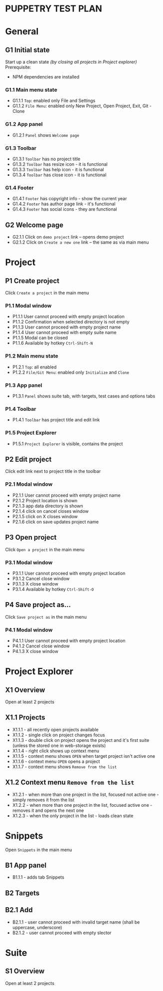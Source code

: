 # PUPPETRY TEST PLAN

# General

## G1 Initial state
Start up a clean state *(by closing all projects in Project explorer)*
Prerequisite:
- NPM dependencies are installed

### G1.1 Main menu state
- G1.1.1 `Top`: enabled only File and Settings
- G1.1.2 `File Menu`: enabled only New Project, Open Project, Exit, Git - Clone

### G1.2 App panel
- G1.2.1 `Panel` shows `Welcome page`

### G1.3 Toolbar
- G1.3.1 `Toolbar` has no project title
- G1.3.2 `Toolbar` has resize icon - it is functional
- G1.3.3 `Toolbar` has help icon - it is functional
- G1.3.4 `Toolbar` has close icon - it is functional

### G1.4 Footer
- G1.4.1 `Footer` has copyright info - show the current year
- G1.4.2 `Footer` has author page link - it's functional
- G1.4.3 `Footer` has social icons - they are functional

## G2	Welcome page

- G2.1.1 Click on `demo project` link – opens demo project
- G2.1.2 Click on `Create a new one` link – the same as via main menu



# Project

## P1	Create project
Click `Create a project` in the main menu

### P1.1 Modal window

- P1.1.1 User cannot proceed with empty project location
- P1.1.2 Confirmation when selected directory is not empty
- P1.1.3 User cannot proceed with empty project name
- P1.1.4 User cannot proceed with empty suite name
- P1.1.5 Modal can be closed
- P1.1.6 Available by hotkey `Ctrl-Shift-N`

### P1.2 Main menu state
- P1.2.1 `Top`: all enabled
- P1.2.2 `File/Git Menu`: enabled only `Initialize` and `Clone`

### P1.3 App panel
- P1.3.1 `Panel` shows suite tab, with targets, test cases and options tabs

### P1.4 Toolbar
- P1.4.1 `Toolbar` has project title and edit link

### P1.5 Project Explorer
- P1.5.1 `Project Explorer` is visible, contains the project

## P2 Edit project
Click edit link next to project title in the toolbar

### P2.1 Modal window
- P2.1.1 User cannot proceed with empty project name
- P2.1.2 Project location is shown
- P2.1.3 app data directory is shown
- P2.1.4 click on cancel closes window
- P2.1.5 click on X closes window
- P2.1.6 click on save updates project name

## P3	Open project
Click `Open a project` in the main menu
### P3.1 Modal window

- P3.1.1 User cannot proceed with empty project location
- P3.1.2 Cancel close window
- P3.1.3 X close window
- P3.1.4 Available by hotkey `Ctrl-Shift-O`

## P4	Save project as...
Click `Save project as` in the main menu
### P4.1 Modal window

- P4.1.1 User cannot proceed with empty project location
- P4.1.2 Cancel close window
- P4.1.3 X close window



# Project Explorer

## X1 Overview
Open at least 2 projects

## X1.1 Projects
- X1.1.1 - all recently open projects available
- X1.1.2 - single click on project changes focus
- X1.1.3 - double click on project opens the project and it's first suite (unless the stored one in web-storage exists)
- X1.1.4 - right click shows up context menu
- X1.1.5 - context menu shows `OPEN` when target project isn't active one
- X1.1.6 - context menu `OPEN` opens a project
- X1.1.7 - context menu shows `Remove from the list`

## X1.2 Context menu `Remove from the list`
- X1.2.1 - when more than one project in the list, focused not active one - simply removes it from the list
- X1.2.2 - when more than one project in the list, focused active one - removes it and opens the next one
- X1.2.3 - when the only project in the list - loads clean state


# Snippets
Open `Snippets` in the main menu

## B1 App panel
- B1.1.1 - adds tab Snippets

## B2 Targets
## B2.1 Add
- B2.1.1 - user cannot proceed with invalid target name (shall be uppercase, underscore)
- B2.1.2 - user cannot proceed with empty slector



# Suite

## S1 Overview
Open at least 2 projects